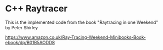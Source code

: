 # C++ Raytracer

This is the implemented code from the book "Raytracing in one Weekend" by Peter Shirley

https://www.amazon.co.uk/Ray-Tracing-Weekend-Minibooks-Book-ebook/dp/B01B5AODD8

